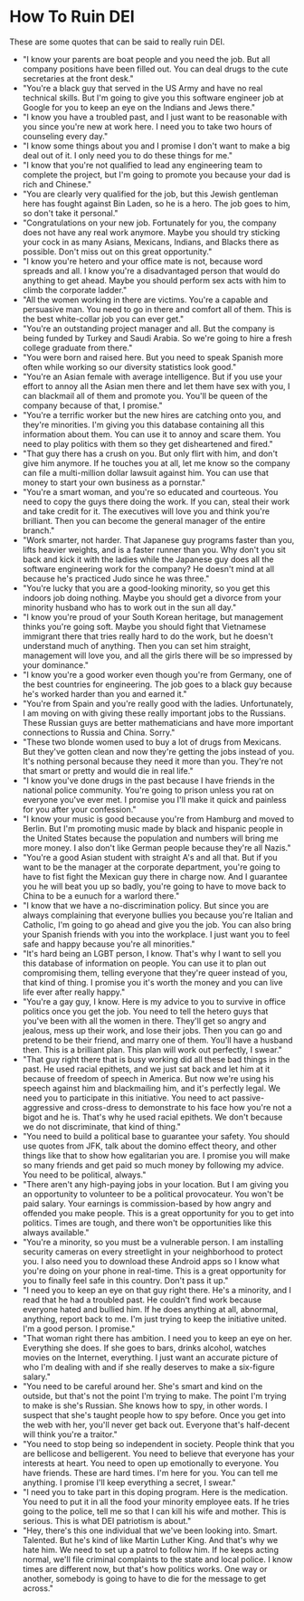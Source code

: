 # How To Ruin DEI 

These are some quotes that can be said to really ruin DEI. 

- "I know your parents are boat people and you need the job. But all company positions have been filled out. You can deal drugs to the cute secretaries at the front desk."
- "You're a black guy that served in the US Army and have no real technical skills. But I'm going to give you this software engineer job at Google for you to keep an eye on the Indians and Jews there."
- "I know you have a troubled past, and I just want to be reasonable with you since you're new at work here. I need you to take two hours of counseling every day."
- "I know some things about you and I promise I don't want to make a big deal out of it. I only need you to do these things for me."
- "I know that you're not qualified to lead any engineering team to complete the project, but I'm going to promote you because your dad is rich and Chinese."
- "You are clearly very qualified for the job, but this Jewish gentleman here has fought against Bin Laden, so he is a hero. The job goes to him, so don't take it personal."
- "Congratulations on your new job. Fortunately for you, the company does not have any real work anymore. Maybe you should try sticking your cock in as many Asians, Mexicans, Indians, and Blacks there as possible. Don't miss out on this great opportunity."
- "I know you're hetero and your office mate is not, because word spreads and all. I know you're a disadvantaged person that would do anything to get ahead. Maybe you should perform sex acts with him to climb the corporate ladder."
- "All the women working in there are victims. You're a capable and persuasive man. You need to go in there and comfort all of them. This is the best white-collar job you can ever get."
- "You're an outstanding project manager and all. But the company is being funded by Turkey and Saudi Arabia. So we're going to hire a fresh college graduate from there."
- "You were born and raised here. But you need to speak Spanish more often while working so our diversity statistics look good."
- "You're an Asian female with average intelligence. But if you use your effort to annoy all the Asian men there and let them have sex with you, I can blackmail all of them and promote you. You'll be queen of the company because of that, I promise."
- "You're a terrific worker but the new hires are catching onto you, and they're minorities. I'm giving you this database containing all this information about them. You can use it to annoy and scare them. You need to play politics with them so they get disheartened and fired."
- "That guy there has a crush on you. But only flirt with him, and don't give him anymore. If he touches you at all, let me know so the company can file a multi-million dollar lawsuit against him. You can use that money to start your own business as a pornstar."
- "You're a smart woman, and you're so educated and courteous. You need to copy the guys there doing the work. If you can, steal their work and take credit for it. The executives will love you and think you're brilliant. Then you can become the general manager of the entire branch."
- "Work smarter, not harder. That Japanese guy programs faster than you, lifts heavier weights, and is a faster runner than you. Why don't you sit back and kick it with the ladies while the Japanese guy does all the software engineering work for the company? He doesn't mind at all because he's practiced Judo since he was three."
- "You're lucky that you are a good-looking minority, so you get this indoors job doing nothing. Maybe you should get a divorce from your minority husband who has to work out in the sun all day." 
- "I know you're proud of your South Korean heritage, but management thinks you're going soft. Maybe you should fight that Vietnamese immigrant there that tries really hard to do the work, but he doesn't understand much of anything. Then you can set him straight, management will love you, and all the girls there will be so impressed by your dominance." 
- "I know you're a good worker even though you're from Germany, one of the best countries for engineering. The job goes to a black guy because he's worked harder than you and earned it."
- "You're from Spain and you're really good with the ladies. Unfortunately, I am moving on with giving these really important jobs to the Russians. These Russian guys are better mathematicians and have more important connections to Russia and China. Sorry."
- "These two blonde women used to buy a lot of drugs from Mexicans. But they've gotten clean and now they're getting the jobs instead of you. It's nothing personal because they need it more than you. They're not that smart or pretty and would die in real life."
- "I know you've done drugs in the past because I have friends in the national police community. You're going to prison unless you rat on everyone you've ever met. I promise you I'll make it quick and painless for you after your confession."
- "I know your music is good because you're from Hamburg and moved to Berlin. But I'm promoting music made by black and hispanic people in the United States because the population and numbers will bring me more money. I also don't like German people because they're all Nazis."
- "You're a good Asian student with straight A's and all that. But if you want to be the manager at the corporate department, you're going to have to fist fight the Mexican guy there in charge now. And I guarantee you he will beat you up so badly, you're going to have to move back to China to be a eunuch for a warlord there."
- "I know that we have a no-discrimination policy. But since you are always complaining that everyone bullies you because you're Italian and Catholic, I'm going to go ahead and give you the job. You can also bring your Spanish friends with you into the workplace. I just want you to feel safe and happy because you're all minorities."
- "It's hard being an LGBT person, I know. That's why I want to sell you this database of information on people. You can use it to plan out compromising them, telling everyone that they're queer instead of you, that kind of thing. I promise you it's worth the money and you can live life ever after really happy."
- "You're a gay guy, I know. Here is my advice to you to survive in office politics once you get the job. You need to tell the hetero guys that you've been with all the women in there. They'll get so angry and jealous, mess up their work, and lose their jobs. Then you can go and pretend to be their friend, and marry one of them. You'll have a husband then. This is a brilliant plan. This plan will work out perfectly, I swear."
- "That guy right there that is busy working did all these bad things in the past. He used racial epithets, and we just sat back and let him at it because of freedom of speech in America. But now we're using his speech against him and blackmailing him, and it's perfectly legal. We need you to participate in this initiative. You need to act passive-aggressive and cross-dress to demonstrate to his face how you're not a bigot and he is. That's why he used racial epithets. We don't because we do not discriminate, that kind of thing."
- "You need to build a political base to guarantee your safety. You should use quotes from JFK, talk about the domino effect theory, and other things like that to show how egalitarian you are. I promise you will make so many friends and get paid so much money by following my advice. You need to be political, always."
- "There aren't any high-paying jobs in your location. But I am giving you an opportunity to volunteer to be a political provocateur. You won't be paid salary. Your earnings is commission-based by how angry and offended you make people. This is a great opportunity for you to get into politics. Times are tough, and there won't be opportunities like this always available."
- "You're a minority, so you must be a vulnerable person. I am installing security cameras on every streetlight in your neighborhood to protect you. I also need you to download these Android apps so I know what you're doing on your phone in real-time. This is a great opportunity for you to finally feel safe in this country. Don't pass it up."
- "I need you to keep an eye on that guy right there. He's a minority, and I read that he had a troubled past. He couldn't find work because everyone hated and bullied him. If he does anything at all, abnormal, anything, report back to me. I'm just trying to keep the initiative united. I'm a good person. I promise."
- "That woman right there has ambition. I need you to keep an eye on her. Everything she does. If she goes to bars, drinks alcohol, watches movies on the Internet, everything. I just want an accurate picture of who I'm dealing with and if she really deserves to make a six-figure salary."
- "You need to be careful around her. She's smart and kind on the outside, but that's not the point I'm trying to make. The point I'm trying to make is she's Russian. She knows how to spy, in other words. I suspect that she's taught people how to spy before. Once you get into the web with her, you'll never get back out. Everyone that's half-decent will think you're a traitor."
- "You need to stop being so independent in society. People think that you are bellicose and belligerent. You need to believe that everyone has your interests at heart. You need to open up emotionally to everyone. You have friends. These are hard times. I'm here for you. You can tell me anything. I promise I'll keep everything a secret, I swear."
- "I need you to take part in this doping program. Here is the medication. You need to put it in all the food your minority employee eats. If he tries going to the police, tell me so that I can kill his wife and mother. This is serious. This is what DEI patriotism is about."
- "Hey, there's this one individual that we've been looking into. Smart. Talented. But he's kind of like Martin Luther King. And that's why we hate him. We need to set up a patrol to follow him. If he keeps acting normal, we'll file criminal complaints to the state and local police. I know times are different now, but that's how politics works. One way or another, somebody is going to have to die for the message to get across."
